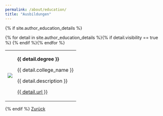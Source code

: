 ```yaml
---
permalink: /about/education/
title: "Ausbildungen"
---
```


{% if site.author_education_details %}
<table>
{% for detail in site.author_education_details %}{% if detail.visibility == true %}
  <tr>
    <td class="td_about_img"><img src="{{ site.url }}{{ site.baseurl }}/assets/images/about/{{ detail.logo }}"/></td>
    <td class="td_about_text">
      <p><b>{{ detail.degree }}</b></p>
      <p>{{ detail.college_name }}</p>
      <p>{{ detail.description }}</p>
      <p><a class="btn btn--primary" href="{{ detail.url }}" target="_blank">{{ detail.url }}</a></p>
    </td>
  </tr>
{% endif %}{% endfor %}
</table>
{% endif %}
<a href="/about/" class="btn btn--primary">Zurück</a>